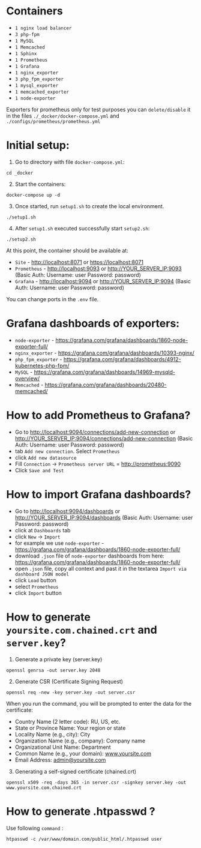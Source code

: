 Containers
=============

- `1 nginx load balancer`
- `3 php-fpm`
- `1 MySQL`
- `1 Memcached`
- `1 Sphinx`
- `1 Prometheus`
- `1 Grafana`
- `1 nginx_exporter`
- `3 php_fpm_exporter`
- `1 mysql_exporter`
- `1 memcached_exporter`
- `1 node-exporter`

Exporters for prometheus only for test purposes you can `delete/disable` it in the files `./_docker/docker-compose.yml` and `./configs/prometheus/prometheus.yml` 


Initial setup:
=============

1. Go to directory with file `docker-compose.yml`:
```
cd _docker
```

2. Start the containers:

```
docker-compose up -d
```

3. Once started, run `setup1.sh` to create the local environment.

```
./setup1.sh
```

4. After `setup1.sh` executed successfully start `setup2.sh`:

```
./setup2.sh
```

At this point, the container should be available at:

- `Site` - <http://localhost:8071> or <https://localhost:8071> 
- `Prometheus` - <http://localhost:9093> or <http://YOUR_SERVER_IP:9093> (Basic Auth: Username: user Password: password)  
- `Grafana` - <http://localhost:9094> or <http://YOUR_SERVER_IP:9094> (Basic Auth: Username: user Password: password)

You can change ports in the `.env` file.

Grafana dashboards of exporters:
=============

- `node-exporter` - <https://grafana.com/grafana/dashboards/1860-node-exporter-full/>
- `nginx_exporter` - <https://grafana.com/grafana/dashboards/10393-nginx/>
- `php_fpm_exporter` - <https://grafana.com/grafana/dashboards/4912-kubernetes-php-fpm/>
- `MySQL` - <https://grafana.com/grafana/dashboards/14969-mysqld-overview/>
- `Memcached` - <https://grafana.com/grafana/dashboards/20480-memcached/>

How to add Prometheus to Grafana?
=============
- Go to <http://localhost:9094/connections/add-new-connection> or <http://YOUR_SERVER_IP:9094/connections/add-new-connection> (Basic Auth: Username: user Password: password)
- tab `Add new connection`. Select `Prometheus`
- click `Add new datasource` 
- Fill `Connection` -> `Prometheus server URL` = <http://prometheus:9090>
- Click `Save and Test`


How to import Grafana dashboards?
=============
- Go to <http://localhost:9094/dashboards> or <http://YOUR_SERVER_IP:9094/dashboards> (Basic Auth: Username: user Password: password)
- click at `Dashboards` tab
- click `New` -> `Import`
- for example we use `node-exporter` - <https://grafana.com/grafana/dashboards/1860-node-exporter-full/>
- download `.json` file of `node-exporter` dashboards from here: <https://grafana.com/grafana/dashboards/1860-node-exporter-full/>
- open `.json` file, copy all context and past it in the textarea `Import via dashboard JSON model`
- click `Load` button 
- select `Prometheus`
- click `Import` button

How to generate `yoursite.com.chained.crt` and  `server.key`?
==========

1. Generate a private key (server.key)
```
openssl genrsa -out server.key 2048
```
2. Generate CSR (Certificate Signing Request)
```
openssl req -new -key server.key -out server.csr
```
When you run the command, you will be prompted to enter the data for the certificate:

- Country Name (2 letter code): RU, US, etc.
- State or Province Name: Your region or state
- Locality Name (e.g., city): City
- Organization Name (e.g., company): Company name
- Organizational Unit Name: Department
- Common Name (e.g., your domain): www.yoursite.com
- Email Address: admin@yoursite.com

3. Generating a self-signed certificate (chained.crt)
```
openssl x509 -req -days 365 -in server.csr -signkey server.key -out www.yoursite.com.chained.crt
```

How to generate .htpasswd ?
==========

Use following `command` :

```
htpasswd -c /var/www/domain.com/public_html/.htpasswd user
```